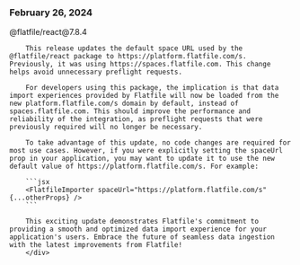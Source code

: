 
### February 26, 2024

<div style={{ display: "table", width: "auto" }}>

  <div style={{ display: "table-row", width: "auto" }}>
      <Snippet file="chips/wrappers.mdx" />
        <div style={{ float: "left", display: "table-column", paddingLeft: "30px", width: "calc(80% - 30px)" }}>
        @flatfile/react@7.8.4

        This release updates the default space URL used by the @flatfile/react package to https://platform.flatfile.com/s. Previously, it was using https://spaces.flatfile.com. This change helps avoid unnecessary preflight requests.

        For developers using this package, the implication is that data import experiences provided by Flatfile will now be loaded from the new platform.flatfile.com/s domain by default, instead of spaces.flatfile.com. This should improve the performance and reliability of the integration, as preflight requests that were previously required will no longer be necessary.

        To take advantage of this update, no code changes are required for most use cases. However, if you were explicitly setting the spaceUrl prop in your application, you may want to update it to use the new default value of https://platform.flatfile.com/s. For example:

        ```jsx
        <FlatfileImporter spaceUrl="https://platform.flatfile.com/s" {...otherProps} />
        ```

        This exciting update demonstrates Flatfile's commitment to providing a smooth and optimized data import experience for your application's users. Embrace the future of seamless data ingestion with the latest improvements from Flatfile!
        </div>
  </div>

</div>
